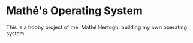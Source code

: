 # Mathé's Operating System

This is a hobby project of me, Mathé Hertogh: building my own operating system.
